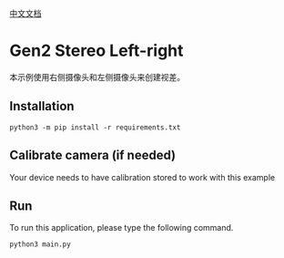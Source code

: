 [中文文档](README.zh-CN.md)

# Gen2 Stereo Left-right
本示例使用右侧摄像头和左侧摄像头来创建视差。

## Installation

```
python3 -m pip install -r requirements.txt
```

## Calibrate camera (if needed)

Your device needs to have calibration stored to work with this example

## Run

To run this application, please type the following command.

```
python3 main.py
```



